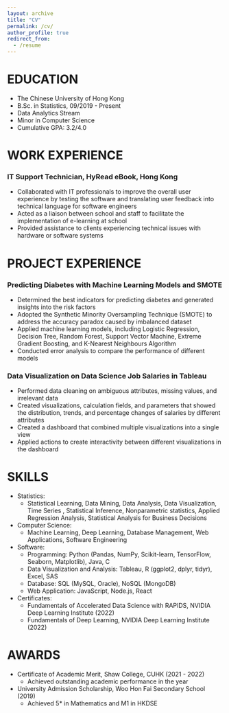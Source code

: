 ```yaml
---
layout: archive
title: "CV"
permalink: /cv/
author_profile: true
redirect_from:
  - /resume
---
```


EDUCATION
======
* The Chinese University of Hong Kong
* B.Sc. in Statistics, 09/2019 - Present
* Data Analytics Stream
* Minor in Computer Science
* Cumulative GPA: 3.2/4.0


WORK EXPERIENCE
======
### IT Support Technician, HyRead eBook, Hong Kong
* Collaborated with IT professionals to improve the overall user experience by testing the software and translating user feedback into technical language for software engineers
* Acted as a liaison between school and staff to facilitate the implementation of e-learning at school
* Provided assistance to clients experiencing technical issues with hardware or software systems
  
PROJECT EXPERIENCE
======
### Predicting Diabetes with Machine Learning Models and SMOTE
* Determined the best indicators for predicting diabetes and generated insights into the risk factors
* Adopted the Synthetic Minority Oversampling Technique (SMOTE) to address the accuracy paradox caused by imbalanced dataset
* Applied machine learning models, including Logistic Regression, Decision Tree, Random Forest, Support Vector Machine, Extreme Gradient Boosting, and K-Nearest Neighbours Algorithm
* Conducted error analysis to compare the performance of different models

### Data Visualization on Data Science Job Salaries in Tableau
* Performed data cleaning on ambiguous attributes, missing values, and irrelevant data
* Created visualizations, calculation fields, and parameters that showed the distribution, trends, and percentage changes of salaries by different attributes
* Created a dashboard that combined multiple visualizations into a single view
* Applied actions to create interactivity between different visualizations in the dashboard


SKILLS
======
* Statistics:
  * Statistical Learning, Data Mining, Data Analysis, Data Visualization, Time Series , Statistical Inference, Nonparametric statistics, Applied Regression Analysis, Statistical Analysis for Business Decisions
* Computer Science:
  * Machine Learning, Deep Learning, Database Management, Web Applications, Software Engineering
* Software:
  * Programming: Python (Pandas, NumPy, Scikit-learn, TensorFlow, Seaborn, Matplotlib), Java, C
  * Data Visualization and Analysis: Tableau, R (ggplot2, dplyr, tidyr), Excel, SAS
  * Database: SQL (MySQL, Oracle), NoSQL (MongoDB)
  * Web Application: JavaScript, Node.js, React
* Certificates:
  * Fundamentals of Accelerated Data Science with RAPIDS, NVIDIA Deep Learning Institute (2022)
  * Fundamentals of Deep Learning, NVIDIA Deep Learning Institute (2022)
    
  
AWARDS
======
* Certificate of Academic Merit, Shaw College, CUHK (2021 - 2022)
  * Achieved outstanding academic performance in the year
* University Admission Scholarship, Woo Hon Fai Secondary School (2019)
  * Achieved 5* in Mathematics and M1 in HKDSE



